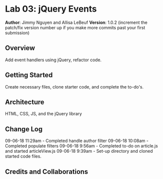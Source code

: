 # Lab 03: jQuery Events

**Author**: Jimmy Nguyen and Allisa LeBeuf
**Version**: 1.0.2 (increment the patch/fix version number up if you make more commits past your first submission)

## Overview
Add event handlers using jQuery, refactor code.

## Getting Started
Create necessary files, clone starter code, and complete the to-do's.

## Architecture
HTML, CSS, JS, and the jQuery library

## Change Log
09-06-18 11:29am - Completed handle author filter
09-06-18 10:08am - Completed populate filters
09-06-18 9:56am - Completed to-do on article.js and started articleView.js
09-06-18 9:39am - Set-up directory and cloned started code files.


## Credits and Collaborations
<!-- Give credit (and a link) to other people or resources that helped you build this application. -->
